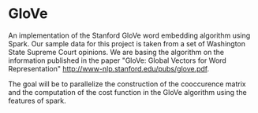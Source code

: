 # GloVe
An implementation of the Stanford GloVe word embedding algorithm using Spark. Our sample data for this project is taken from a set of Washington State Supreme Court opinions. We are basing the algorithm on the information published in the paper "GloVe: Global Vectors for Word Representation" http://www-nlp.stanford.edu/pubs/glove.pdf.

The goal will be to parallelize the construction of the cooccurence matrix and the computation of the cost function in the GloVe algorithm using the features of spark.
